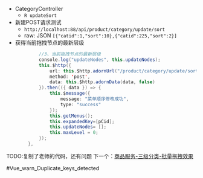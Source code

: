 - CategoryController
	- `R updateSort`
- 新建POST请求测试
	- `http://localhost:88/api/product/category/update/sort`
	- raw: JSON
	  `[{"catid":1,"sort":10},{"catid":225,"sort":2}]`
- 获得当前拖拽节点的最新层级
```java
            //3、当前拖拽节点的最新层级
            console.log("updateNodes", this.updateNodes);
            this.$http({
                url: this.$http.adornUrl("/product/category/update/sort"),
                method: 'post',
                data: this.$http.adornData(data, false)
            }).then(({ data }) => { 
                this.$message({
                    message: "菜单顺序修改成功",
                    type: "success"
                });
                this.getMenus();
                this.expandedKey=[pCid];
                this.updateNodes= [];
				this.maxLevel = 0;
            });
        },

```

TODO:复制了老师的代码，还有问题
下一个：[商品服务-三级分类-批量拖拽效果](商品服务-三级分类-批量拖拽效果.md)

#Vue_warn_Duplicate_keys_detected